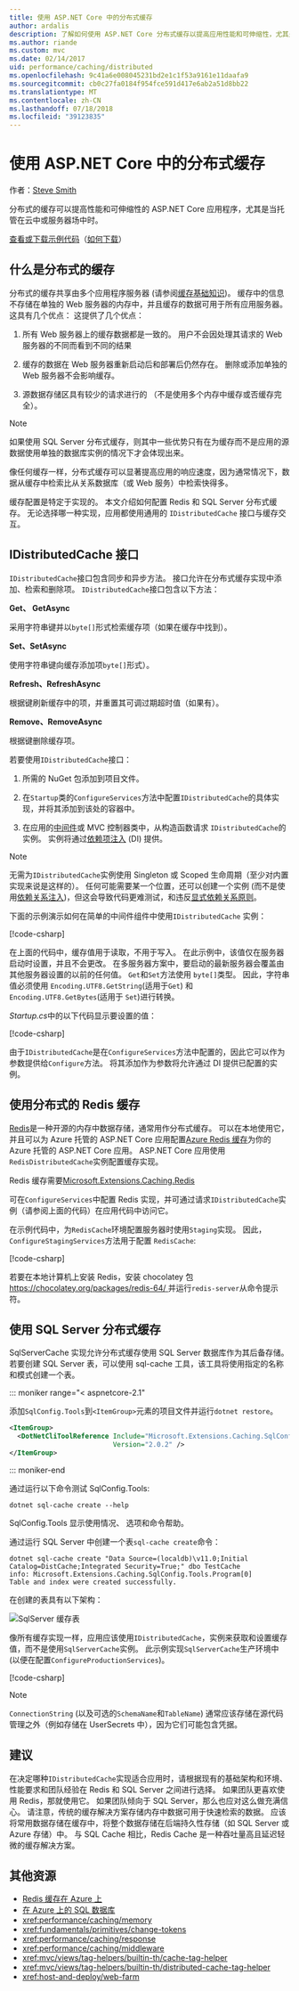 ```yaml
---
title: 使用 ASP.NET Core 中的分布式缓存
author: ardalis
description: 了解如何使用 ASP.NET Core 分布式缓存以提高应用性能和可伸缩性，尤其是在云或服务器场环境中。
ms.author: riande
ms.custom: mvc
ms.date: 02/14/2017
uid: performance/caching/distributed
ms.openlocfilehash: 9c41a6e008045231bd2e1c1f53a9161e11daafa9
ms.sourcegitcommit: cb0c27fa0184f954fce591d417e6ab2a51d8bb22
ms.translationtype: MT
ms.contentlocale: zh-CN
ms.lasthandoff: 07/18/2018
ms.locfileid: "39123835"
---
```

# <a name="work-with-a-distributed-cache-in-aspnet-core"></a>使用 ASP.NET Core 中的分布式缓存

作者：[Steve Smith](https://ardalis.com/)

分布式的缓存可以提高性能和可伸缩性的 ASP.NET Core 应用程序，尤其是当托管在云中或服务器场中时。

[查看或下载示例代码](https://github.com/aspnet/Docs/tree/master/aspnetcore/performance/caching/distributed/sample)（[如何下载](xref:tutorials/index#how-to-download-a-sample)）

## <a name="what-is-a-distributed-cache"></a>什么是分布式的缓存

分布式的缓存共享由多个应用程序服务器 (请参阅[缓存基础知识](memory.md#caching-basics))。 缓存中的信息不存储在单独的 Web 服务器的内存中，并且缓存的数据可用于所有应用服务器。这具有几个优点： 这提供了几个优点：

1. 所有 Web 服务器上的缓存数据都是一致的。 用户不会因处理其请求的 Web 服务器的不同而看到不同的结果

2. 缓存的数据在 Web 服务器重新启动后和部署后仍然存在。 删除或添加单独的 Web 服务器不会影响缓存。

3. 源数据存储区具有较少的请求进行的 （不是使用多个内存中缓存或否缓存完全）。

> [!NOTE]
> 如果使用 SQL Server 分布式缓存，则其中一些优势只有在为缓存而不是应用的源数据使用单独的数据库实例的情况下才会体现出来。

像任何缓存一样，分布式缓存可以显著提高应用的响应速度，因为通常情况下，数据从缓存中检索比从关系数据库（或 Web 服务）中检索快得多。

缓存配置是特定于实现的。 本文介绍如何配置 Redis 和 SQL Server 分布式缓存。 无论选择哪一种实现，应用都使用通用的 `IDistributedCache` 接口与缓存交互。

## <a name="the-idistributedcache-interface"></a>IDistributedCache 接口

`IDistributedCache`接口包含同步和异步方法。 接口允许在分布式缓存实现中添加、检索和删除项。 `IDistributedCache`接口包含以下方法：

**Get、 GetAsync**

采用字符串键并以`byte[]`形式检索缓存项（如果在缓存中找到）。

**Set、SetAsync**

使用字符串键向缓存添加项`byte[]`形式）。 

**Refresh、RefreshAsync**

根据键刷新缓存中的项，并重置其可调过期超时值（如果有）。

**Remove、RemoveAsync**

根据键删除缓存项。

若要使用`IDistributedCache`接口：

   1. 所需的 NuGet 包添加到项目文件。

   2. 在`Startup`类的`ConfigureServices`方法中配置`IDistributedCache`的具体实现，并将其添加到该处的容器中。

   3. 在应用的[中间件](xref:fundamentals/middleware/index)或 MVC 控制器类中，从构造函数请求 `IDistributedCache`的实例。 实例将通过[依赖项注入](../../fundamentals/dependency-injection.md) (DI) 提供。

> [!NOTE]
> 无需为`IDistributedCache`实例使用 Singleton 或 Scoped 生命周期（至少对内置实现来说是这样的）。 任何可能需要某一个位置，还可以创建一个实例 (而不是使用[依赖关系注入](../../fundamentals/dependency-injection.md))，但这会导致代码更难测试，和违反[显式依赖关系原则](http://deviq.com/explicit-dependencies-principle/)。

下面的示例演示如何在简单的中间件组件中使用`IDistributedCache` 实例：

[!code-csharp[](distributed/sample/src/DistCacheSample/StartTimeHeader.cs)]

在上面的代码中，缓存值用于读取，不用于写入。 在此示例中，该值仅在服务器启动时设置，并且不会更改。 在多服务器方案中，要启动的最新服务器会覆盖由其他服务器设置的以前的任何值。 `Get`和`Set`方法使用 `byte[]`类型。 因此，字符串值必须使用 `Encoding.UTF8.GetString`(适用于`Get`) 和 `Encoding.UTF8.GetBytes`(适用于 `Set`)进行转换。

*Startup.cs*中的以下代码显示要设置的值：

[!code-csharp[](distributed/sample/src/DistCacheSample/Startup.cs?name=snippet1)]

由于`IDistributedCache`是在`ConfigureServices`方法中配置的，因此它可以作为参数提供给`Configure`方法。 将其添加作为参数将允许通过 DI 提供已配置的实例。

## <a name="using-a-redis-distributed-cache"></a>使用分布式的 Redis 缓存

[Redis](https://redis.io/)是一种开源的内存中数据存储，通常用作分布式缓存。 可以在本地使用它，并且可以为 Azure 托管的 ASP.NET Core 应用配置[Azure Redis 缓存](https://azure.microsoft.com/services/cache/)为你的 Azure 托管的 ASP.NET Core 应用。 ASP.NET Core 应用使用 `RedisDistributedCache`实例配置缓存实现。

Redis 缓存需要[Microsoft.Extensions.Caching.Redis](https://www.nuget.org/packages/Microsoft.Extensions.Caching.Redis/)

可在`ConfigureServices`中配置 Redis 实现，并可通过请求`IDistributedCache`实例（请参阅上面的代码）在应用代码中访问它。

在示例代码中，为`RedisCache`环境配置服务器时使用`Staging`实现。 因此，`ConfigureStagingServices`方法用于配置 `RedisCache`:

[!code-csharp[](distributed/sample/src/DistCacheSample/Startup.cs?name=snippet2)]

若要在本地计算机上安装 Redis，安装 chocolatey 包[ https://chocolatey.org/packages/redis-64/ ](https://chocolatey.org/packages/redis-64/)并运行`redis-server`从命令提示符。

## <a name="using-a-sql-server-distributed-cache"></a>使用 SQL Server 分布式缓存

SqlServerCache 实现允许分布式缓存使用 SQL Server 数据库作为其后备存储。 若要创建 SQL Server 表，可以使用 sql-cache 工具，该工具将使用指定的名称和模式创建一个表。

::: moniker range="< aspnetcore-2.1"

添加`SqlConfig.Tools`到`<ItemGroup>`元素的项目文件并运行`dotnet restore`。

```xml
<ItemGroup>
  <DotNetCliToolReference Include="Microsoft.Extensions.Caching.SqlConfig.Tools" 
                          Version="2.0.2" />
</ItemGroup>
```

::: moniker-end

通过运行以下命令测试 SqlConfig.Tools:

```console
dotnet sql-cache create --help
```

SqlConfig.Tools 显示使用情况、 选项和命令帮助。

通过运行 SQL Server 中创建一个表`sql-cache create`命令：

```console
dotnet sql-cache create "Data Source=(localdb)\v11.0;Initial Catalog=DistCache;Integrated Security=True;" dbo TestCache
info: Microsoft.Extensions.Caching.SqlConfig.Tools.Program[0]
Table and index were created successfully.
```

在创建的表具有以下架构：

![SqlServer 缓存表](distributed/_static/SqlServerCacheTable.png)

像所有缓存实现一样，应用应该使用`IDistributedCache`，实例来获取和设置缓存值，而不是使用`SqlServerCache`实例。 此示例实现`SqlServerCache`生产环境中 (以便在配置`ConfigureProductionServices`)。

[!code-csharp[](distributed/sample/src/DistCacheSample/Startup.cs?name=snippet3)]

> [!NOTE]
> `ConnectionString` (以及可选的`SchemaName`和`TableName`) 通常应该存储在源代码管理之外（例如存储在 UserSecrets 中），因为它们可能包含凭据。

## <a name="recommendations"></a>建议

在决定哪种`IDistributedCache`实现适合应用时，请根据现有的基础架构和环境、性能要求和团队经验在 Redis 和 SQL Server 之间进行选择。 如果团队更喜欢使用 Redis，那就使用它。 如果团队倾向于 SQL Server，那么也应对这么做充满信心。 请注意，传统的缓存解决方案存储内存中数据可用于快速检索的数据。 应该将常用数据存储在缓存中，将整个数据存储在后端持久性存储（如 SQL Server 或 Azure 存储）中。 与 SQL Cache 相比，Redis Cache 是一种吞吐量高且延迟轻微的缓存解决方案。

## <a name="additional-resources"></a>其他资源

* [Redis 缓存在 Azure 上](https://azure.microsoft.com/documentation/services/redis-cache/)
* [在 Azure 上的 SQL 数据库](https://azure.microsoft.com/documentation/services/sql-database/)
* <xref:performance/caching/memory>
* <xref:fundamentals/primitives/change-tokens>
* <xref:performance/caching/response>
* <xref:performance/caching/middleware>
* <xref:mvc/views/tag-helpers/builtin-th/cache-tag-helper>
* <xref:mvc/views/tag-helpers/builtin-th/distributed-cache-tag-helper>
* <xref:host-and-deploy/web-farm>
